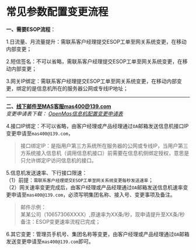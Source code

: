 # 常见参数配置变更流程

**一、需要ESOP流程**：  


1.日流量、月流量提升：需联系客户经理提交ESOP工单至网关系统变更，在移动内部变更；   

2.短信签名：不可以省略，需联系客户经理提交ESOP工单至网关系统变更，在移动内部变更；   

3.网关IP绑定：需联系客户经理提交ESOP工单至网关系统变更，在移动内部变更，绑定的是信息机所在的服务器公网或专线IP地址；

---
**二、线下邮件至MAS客服mas400@139.com**    
*变更申请表下载： [OpenMas信息机配置变更申请表](../download/【附件2】OpenMas信息机配置变更申请表.docx)*

4.接口IP绑定：不可以省略，由客户经理或产品经理通过`OA`邮箱发送信息机接口IP变更申请至`mas400@139.com`，  
>接口绑定IP：是指用户第三方系统所在服务器的公网或专线IP，当用户第三方系统接入信息机（调用信息机接口）前需要在信息机侧绑定授权，意思是只允许绑定IP访问信息机的接口。    

5.信息机发送速率、下行接口限速：   
（1）前提：`需联系客户经理提交ESOP工单至网关系统变更每秒发送速率`；  
（2）网关速率变更完成后，由客户经理或产品经理通过`OA`邮箱发送信息机速率变更申请至`mas400@139.com`，必须写明集团名称、接入号、变更事项及备注。   
>邮件示例：  
>某某公司（10657306XXXX）,原速率为XX条/秒，现申请提升至XX条/秒  
>备注：ESOP变更速率流程已完成；  

6.其它变更：管理员手机号、集团名称等变更，由客户经理或产品经理通过`OA`邮箱发送变更申请至`mas400@139.com`即可。